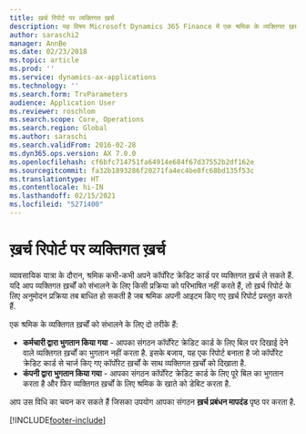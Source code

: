 ```yaml
---
title: ख़र्च रिपोर्ट पर व्यक्तिगत ख़र्च
description: यह विषय Microsoft Dynamics 365 Finance में एक श्रमिक के व्यक्तिगत ख़र्चों को संभालने के लिए दो तरीकों को बताता है.
author: saraschi2
manager: AnnBe
ms.date: 02/23/2018
ms.topic: article
ms.prod: ''
ms.service: dynamics-ax-applications
ms.technology: ''
ms.search.form: TrvParameters
audience: Application User
ms.reviewer: roschlom
ms.search.scope: Core, Operations
ms.search.region: Global
ms.author: saraschi
ms.search.validFrom: 2016-02-28
ms.dyn365.ops.version: AX 7.0.0
ms.openlocfilehash: cf6bfc714751fa64914e684f67d37552b2df162e
ms.sourcegitcommit: fa32b1893286f20271fa4ec4be8fc68bd135f53c
ms.translationtype: HT
ms.contentlocale: hi-IN
ms.lasthandoff: 02/15/2021
ms.locfileid: "5271400"
---
```

# <a name="personal-expenses-on-an-expense-report"></a>ख़र्च रिपोर्ट पर व्यक्तिगत ख़र्च

व्यावसायिक यात्रा के दौरान, श्रमिक कभी-कभी अपने कॉर्पोरेट क्रेडिट कार्ड पर व्यक्तिगत ख़र्च ले सकते हैं. यदि आप व्यक्तिगत ख़र्चों को संभालने के लिए किसी प्रक्रिया को परिभाषित नहीं करते हैं, तो ख़र्च रिपोर्ट के लिए अनुमोदन प्रक्रिया तब बाधित हो सकती है जब श्रमिक अपनी आइटम किए गए ख़र्च रिपोर्ट प्रस्तुत करते हैं. 

एक श्रमिक के व्यक्तिगत ख़र्चों को संभालने के लिए दो तरीके हैं:

- **कर्मचारी द्वारा भुगतान किया गया** - आपका संगठन कॉर्पोरेट क्रेडिट कार्ड के लिए बिल पर दिखाई देने वाले व्यक्तिगत ख़र्चों का भुगतान नहीं करता है. इसके बजाय, यह एक रिपोर्ट बनाता है जो कॉर्पोरेट क्रेडिट कार्ड से चार्ज किए गए कॉर्पोरेट ख़र्चों के साथ व्यक्तिगत ख़र्चों को दिखाता है.
- **कंपनी द्वारा भुगतान किया गया** - आपका संगठन कॉर्पोरेट क्रेडिट कार्ड के लिए पूरे बिल का भुगतान करता है और फिर व्यक्तिगत ख़र्चों के लिए श्रमिक के खाते को डेबिट करता है.

आप उस विधि का चयन कर सकते हैं जिसका उपयोग आपका संगठन **ख़र्च प्रबंधन मापदंड** पृष्ठ पर करता है.


[!INCLUDE[footer-include](../includes/footer-banner.md)]